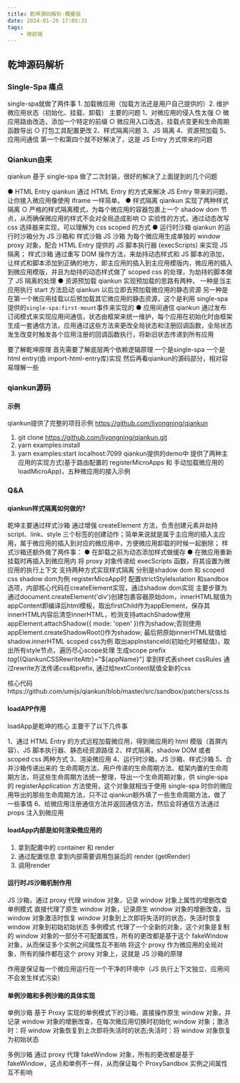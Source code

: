 ```yaml
---
title: 乾坤源码解析-概要版
date: 2024-01-26 17:05:31
tags:
    - 微前端
---
```



## 乾坤源码解析 
### Single-Spa 痛点
single-spa就做了两件事 1. 加载微应用（加载方法还是用户自己提供的）2. 维护微应用状态（初始化、挂载、卸载）
主要的问题
1、对微应用的侵入性太强
	○ 微应用路由改造，添加一个特定的前缀
	○ 微应用入口改造，挂载点变更和生命周期函数导出
	○ 打包工具配置更改
2、样式隔离问题
3、JS 隔离
4、资源预加载
5、应用间通信
第一个和第四个就不好解决了，这是 JS Entry 方式带来的问题

<!-- more -->
### Qiankun由来
qiankun 基于 single-spa 做了二次封装，很好的解决了上面提到的几个问题

●	HTML Entry
       qiankun 通过 HTML Entry 的方式来解决 JS Entry 带来的问题，让你接入微应用像使用 iframe 一样简单。
●	样式隔离
qiankun 实现了两种样式隔离
○	严格的样式隔离模式，为每个微应用的容器包裹上一个 shadow dom 节点，从而确保微应用的样式不会对全局造成影响
○	实验性的方式，通过动态改写 css 选择器来实现，可以理解为 css scoped 的方式
●	运行时沙箱
        qiankun 的运行时沙箱分为 JS 沙箱和 样式沙箱
JS 沙箱 为每个微应用生成单独的 window proxy 对象，配合 HTML Entry 提供的 JS 脚本执行器 (execScripts) 来实现 JS 隔离；
样式沙箱 通过重写 DOM 操作方法，来劫持动态样式和 JS 脚本的添加，让样式和脚本添加到正确的地方，即主应用的插入到主应用模版内，微应用的插入到微应用模版，并且为劫持的动态样式做了 scoped css 的处理，为劫持的脚本做了 JS 隔离的处理
●	资源预加载
       qiankun 实现预加载的思路有两种，
一种是当主应用执行 start 方法启动 qiankun 以后立即去预加载微应用的静态资源
另一种是在第一个微应用挂载以后预加载其它微应用的静态资源，这个是利用 single-spa 提供的`single-spa:first-mount`事件来实现的
●	应用间通信
        qiankun 通过发布订阅模式来实现应用间通信，状态由框架来统一维护，每个应用在初始化时由框架生成一套通信方法，应用通过这些方法来更改全局状态和注册回调函数，全局状态发生改变时触发各个应用注册的回调函数执行，将新旧状态传递到所有应用

要了解乾坤原理 首先需要了解底层两个依赖逻辑原理
	一个是single-spa
	一个是html entry(由 import-html-entry库)实现
然后再看qiankun的源码部分，相对容易理解一些

### qiankun源码

#### 示例
qiankun提供了完整的项目示例 https://github.com/liyongning/qiankun
1.	git clone https://github.com/liyongning/qiankun.git
2.	yarn examples:install
3.	yarn examples:start   localhost:7099
qiankun提供的demo中 提供了两种主应用的实现方式(基于路由配置的 registerMicroApps 和 手动加载微应用的 loadMicroApp)，五种微应用的接入示例

### Q&A

#### qiankun样式隔离如何做的?

乾坤主要通过样式沙箱 通过增强 createElement 方法，负责创建元素并劫持 script、link、style 三个标签的创建动作；简单来说就是属于主应用的插入主应用，属于微应用的插入到对应的微应用中，方便微应用卸载的时候一起删除；
样式沙箱还额外做了两件事：
●	在卸载之前为动态添加样式做缓存
●	在微应用重新挂载时再插入到微应用内
将 proxy 对象传递给 execScripts 函数，将其设置为微应用的执行上下文
支持两种方式实现样式隔离 分别是shadow dom 和 scoped css
shadow dom为例  registerMicoApp时 配置strictStyleIsolation 和sandbox选项，内部核心代码在createElement实现，通过shadow dom实现
主要步骤为 通过document.createElement('div')创建包裹容器原始dom，innerHTML赋值为appContent即编译后html模板，取出firstChild作为appElement，保存其innerHTML内容后清空innerHTML，检测支持attachShadow使用appElement.attachShadow({ mode: 'open' })作为shadow;否则使用 appElement.createShadowRoot()作为shadow; 最后把原始innerHTML赋值给  shadow.innerHTML
scoped css为例
取出appInstanceId(初始化时被赋值)，取出所有style节点，遍历尽心scope处理
生成scope prefix  ${tag}[${QiankunCSSRewriteAttr}="${appName}"]  拿到样式表sheet cssRules
通过rewrite方法传递css和prefix, 通过给textContent赋值全新的css 

核心代码https://github.com/umijs/qiankun/blob/master/src/sandbox/patchers/css.ts

#### loadAPP作用

loadApp是乾坤的核心 主要干了以下几件事

1、通过 HTML Entry 的方式远程加载微应用，得到微应用的 html 模版（首屏内容）、JS 脚本执行器、静态经资源路径
2、样式隔离，shadow DOM 或者 scoped css 两种方式
3、渲染微应用
4、运行时沙箱，JS 沙箱、样式沙箱
5、合并沙箱传递出来的 生命周期方法、用户传递的生命周期方法、框架内置的生命周期方法，将这些生命周期方法统一整理，导出一个生命周期对象，供 single-spa 的 registerApplication 方法使用，这个对象就相当于使用 single-spa 时你的微应用导出的那些生命周期方法，只不过 qiankun额外填了一些生命周期方法，做了一些事情
6、给微应用注册通信方法并返回通信方法，然后会将通信方法通过 props 注入到微应用

#### loadApp内部是如何渲染微应用的

1.	拿到配置中的 container 和 render
2.	通过配置信息 拿到内部需要调用包装后的 render  (getRender)
3.	调用render

#### 运行时JS沙箱机制作用
JS 沙箱，通过 proxy 代理 window 对象，记录 window 对象上属性的增删改查
单例模式
直接代理了原生 window 对象，记录原生 window 对象的增删改查，当 window 对象激活时恢复 window 对象到上次即将失活时的状态，失活时恢复 window 对象到初始初始状态
多例模式
代理了一个全新的对象，这个对象是复制的 window 对象的一部分不可配置属性，所有的更改都是基于这个 fakeWindow 对象，从而保证多个实例之间属性互不影响
将这个 proxy 作为微应用的全局对象，所有的操作都在这个 proxy 对象上，这就是 JS 沙箱的原理

作用是保证每一个微应用运行在一个干净的环境中（JS 执行上下文独立、应用间不会发生样式污染）

#### 单例沙箱和多例沙箱的具体实现
单例沙箱 基于 Proxy 实现的单例模式下的沙箱，直接操作原生 window 对象，并记录 window 对象的增删改查，在每次微应用切换时初始化 window 对象；激活时：将 window 对象恢复到上次即将失活时的状态;失活时：将 window 对象恢复为初始状态

多例沙箱 通过 proxy 代理 fakeWindow 对象，所有的更改都是基于 fakeWindow，这点和单例不一样，从而保证每个 ProxySandbox 实例之间属性互不影响

